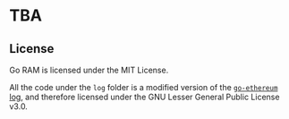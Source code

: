 # TBA

## License

Go RAM is licensed under the MIT License.

All the code under the `log` folder is a modified version of the [`go-ethereum` log](https://github.com/ethereum/go-ethereum/tree/bd91810462187086b2715fd343aa427e181d89a2/log), and therefore licensed under the GNU Lesser General Public License v3.0.
